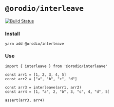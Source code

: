 # `@orodio/interleave`

[![Build Status](https://travis-ci.org/orodio/gate.svg?branch=master)](https://travis-ci.org/orodio/interleave)

### Install

```
yarn add @orodio/interleave
```

### Use

```
import { interleave } from '@orodio/interleave'

const arr1 = [1, 2, 3, 4, 5]
const arr2 = ["a", "b", "c", "d"]

const arr3 = interleave(arr1, arr2)
const arr4 = [1, "a", 2, "b", 3, "c", 4, "d", 5]

assert(arr3, arr4)
```
